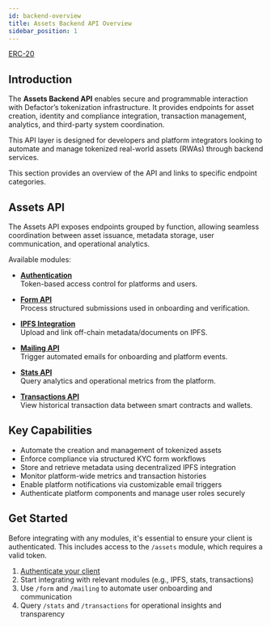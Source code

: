 ```yaml
---
id: backend-overview
title: Assets Backend API Overview
sidebar_position: 1
---
```


<div style={{ display: 'flex', flexWrap: 'wrap', color: '#eb9f00', gap: '1rem' }}>
  <div style={{
    flex: '1 1 280px',
    display: 'flex',
    flexDirection: 'column',
    rowGap: '1rem',
    alignItems: 'flex-start',
    textDecoration: 'underline',
  }}>
    <a href="API-Endpoints/api-authentication" className="pagination-nav__label">ERC-20</a>
  </div>
</div>

## Introduction

The **Assets Backend API** enables secure and programmable interaction with Defactor’s tokenization infrastructure. It provides endpoints for asset creation, identity and compliance integration, transaction management, analytics, and third-party system coordination.

This API layer is designed for developers and platform integrators looking to automate and manage tokenized real-world assets (RWAs) through backend services.

This section provides an overview of the API and links to specific endpoint categories.

## Assets API

The Assets API exposes endpoints grouped by function, allowing seamless coordination between asset issuance, metadata storage, user communication, and operational analytics.

Available modules:

- [**Authentication**](API-Endpoints/api-authentication)  
  Token-based access control for platforms and users.

- [**Form API**](API-Endpoints/api-form)  
  Process structured submissions used in onboarding and verification.

- [**IPFS Integration**](API-Endpoints/api-ipfs)  
  Upload and link off-chain metadata/documents on IPFS.

- [**Mailing API**](API-Endpoints/api-mailing)  
  Trigger automated emails for onboarding and platform events.

- [**Stats API**](API-Endpoints/api-sats)  
  Query analytics and operational metrics from the platform.

- [**Transactions API**](API-Endpoints/api-transactions)  
  View historical transaction data between smart contracts and wallets.

## Key Capabilities

- Automate the creation and management of tokenized assets
- Enforce compliance via structured KYC form workflows
- Store and retrieve metadata using decentralized IPFS integration
- Monitor platform-wide metrics and transaction histories
- Enable platform notifications via customizable email triggers
- Authenticate platform components and manage user roles securely

## Get Started

Before integrating with any modules, it's essential to ensure your client is authenticated. This includes access to the `/assets` module, which requires a valid token.

1. [Authenticate your client](API-Endpoints/api-authentication)
2. Start integrating with relevant modules (e.g., IPFS, stats, transactions)
3. Use `/form` and `/mailing` to automate user onboarding and communication
4. Query `/stats` and `/transactions` for operational insights and transparency
